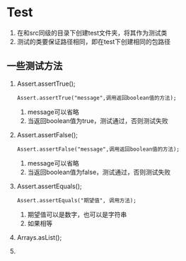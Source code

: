 # Test

1. 在和src同级的目录下创建test文件夹，将其作为测试类
2. 测试的类要保证路径相同，即在test下创建相同的包路径

## 一些测试方法

1. Assert.assertTrue();

   ```
   Assert.assertTrue("message",调用返回boolean值的方法);
   ```

   1. message可以省略
   2. 当返回boolean值为true，测试通过，否则测试失败

2. Assert.assertFalse();

   ```
   Assert.assertFalse("message",调用返回boolean值的方法);
   ```

   1. message可以省略
   2. 当返回boolean值为false，测试通过，否则测试失败

3. Assert.assertEquals();

   ```
   Assert.assertEquals("期望值", 调用方法);
   ```

   1. 期望值可以是数字，也可以是字符串
   2. 如果相等

4. Arrays.asList();

5. 

